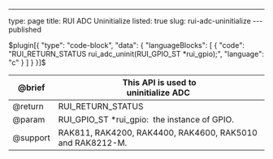 ---
type: page
title: RUI ADC Uninitialize
listed: true
slug: rui-adc-uninitialize
---published

$plugin[{
    "type": "code-block",
    "data": {
        "languageBlocks": [
            {
                "code": "RUI_RETURN_STATUS rui_adc_uninit(RUI_GPIO_ST *rui_gpio);",
                "language": "c"
            }
        ]
    }
}]$

| @brief | This API is used to<br>uninitialize ADC&nbsp; | 
| ---- | ---- | 
| @return | RUI_RETURN_STATUS | 
| @param | RUI_GPIO_ST&nbsp;*rui_gpio:&nbsp; the instance of GPIO. | 
| @support | RAK811, RAK4200, RAK4400, RAK4600, RAK5010 and RAK8212-M. | 


